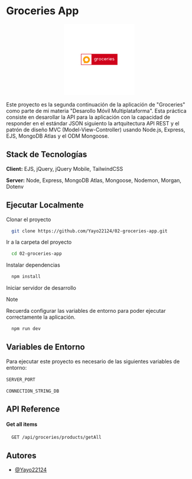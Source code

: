 
# Groceries App
<div align="center">
  
  ![Logo](./src/public/img/logo/logo_favicon.jpg)
  
</div>

Este proyecto es la segunda continuación de la aplicación de "Groceries" como parte de mi materia "Desarollo Móvil Multiplataforma". Esta práctica consiste en desarollar la API para la aplicación con la capacidad de responder en el estándar JSON siguiento la artquitectura API REST y el patrón de diseño MVC (Model-View-Controller) usando Node.js, Express, EJS, MongoDB Atlas y el ODM Mongoose.




## Stack de Tecnologías

**Client:** EJS, jQuery, jQuery Mobile, TailwindCSS

**Server:** Node, Express, MongoDB Atlas, Mongoose, Nodemon, Morgan, Dotenv


## Ejecutar Localmente

Clonar el proyecto

```bash
  git clone https://github.com/Yayo22124/02-groceries-app.git
```

Ir a la carpeta del proyecto

```bash
  cd 02-groceries-app
```

Instalar dependencias

```bash
  npm install
```

Iniciar servidor de desarrollo

>[!Note]
>Recuerda configurar las variables de entorno para poder ejecutar correctamente la aplicación.

```bash
  npm run dev
```


## Variables de Entorno

Para ejecutar este proyecto es necesario de las siguientes variables de entorno:

`SERVER_PORT`

`CONNECTION_STRING_DB`


## API Reference

#### Get all items

```http
  GET /api/groceries/products/getAll
```



## Autores

- [@Yayo22124](https://www.github.com/Yayo22124)

